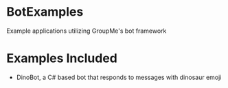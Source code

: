 # BotExamples
Example applications utilizing GroupMe's bot framework

# Examples Included
- DinoBot, a C# based bot that responds to messages with dinosaur emoji